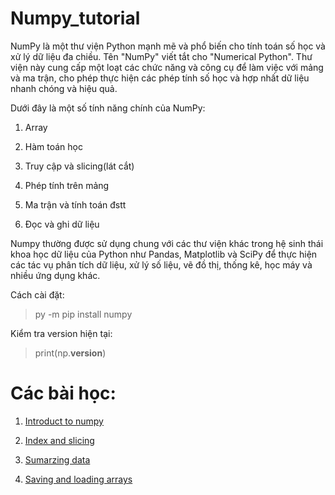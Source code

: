 # Numpy_tutorial

NumPy là một thư viện Python mạnh mẽ và phổ biến cho tính toán số học và xử lý dữ liệu đa chiều. Tên "NumPy" viết tắt cho "Numerical Python". Thư viện này cung cấp một loạt các chức năng và công cụ để làm việc với mảng và ma trận, cho phép thực hiện các phép tính số học và hợp nhất dữ liệu nhanh chóng và hiệu quả.

Dưới đây là một số tính năng chính của NumPy:

1. Array

2. Hàm toán học

3. Truy cập và slicing(lát cắt)

4. Phép tính trên mảng

5. Ma trận và tính toán đstt

6. Đọc và ghi dữ liệu

Numpy thường được sử dụng chung với các thư viện khác trong hệ sinh thái khoa học dữ liệu của Python như Pandas, Matplotlib và SciPy để thực hiện các tác vụ phân tích dữ liệu, xử lý số liệu, vẽ đồ thị, thống kê, học máy và nhiều ứng dụng khác.

Cách cài đặt:

> py -m pip install numpy

Kiểm tra version hiện tại:

> print(np.__version__)

# Các bài học:

1. [Introduct to numpy](https://github.com/huyvu15/Numpy_tutorial/blob/main/Introduct%20to%20numpy.ipynb)

2. [Index and slicing](https://github.com/huyvu15/Numpy_tutorial/blob/main/Index%20and%20slicing.ipynb)

3. [Sumarzing data](https://github.com/huyvu15/Numpy_tutorial/blob/main/Sumarzing%20data.ipynb)

4. [Saving and loading arrays](https://github.com/huyvu15/Numpy_tutorial/blob/main/Saving%20and%20loading%20arrays.ipynb)

